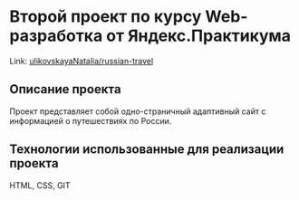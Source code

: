 # Второй проект по курсу Web-разработка от Яндекс.Практикума

Link: [ulikovskayaNatalia/russian-travel](https://kulikovskayanatalia.github.io/russian-travel/)

## Описание проекта
Проект представляет собой одно-страничный адаптивный сайт с информацией о путешествиях по России. 

## Технологии использованные для реализации проекта
HTML, CSS, GIT


